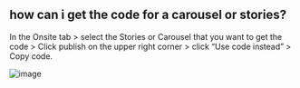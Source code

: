 ## how can i get the code for a carousel or stories?

In the Onsite tab > select the Stories or Carousel that you want to get the code > Click publish on the upper right corner > click “Use code instead” > Copy code.

![image](https://github.com/user-attachments/assets/56adc4dd-d3cf-4b30-a050-3c69ae9aa987) 
